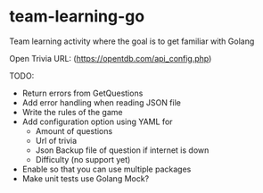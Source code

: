 # team-learning-go
Team learning activity where the goal is to get familiar with Golang

Open Trivia URL: (https://opentdb.com/api_config.php)

TODO:
- Return errors from GetQuestions
- Add error handling when reading JSON file
- Write the rules of the game
- Add configuration option using YAML for 
    - Amount of questions
    - Url of trivia
    - Json Backup file of question if internet is down
    - Difficulty (no support yet)
- Enable so that you can use multiple packages
- Make unit tests use Golang Mock?
